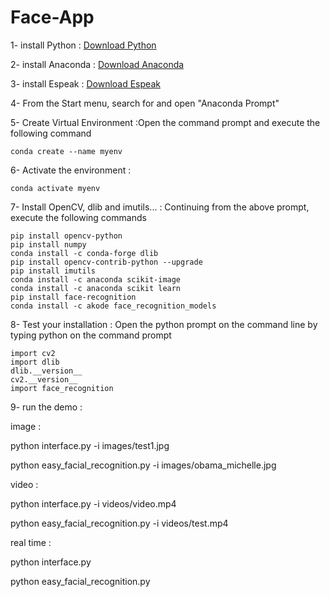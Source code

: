 # Face-App

1- install Python : [Download Python](https://www.python.org/downloads/)

2- install Anaconda : [Download Anaconda](https://www.anaconda.com/) 

3- install Espeak : [Download Espeak](https://sourceforge.net/projects/espeak/) 

4- From the Start menu, search for and open "Anaconda Prompt"

5- Create Virtual Environment :Open the command prompt and execute the following command 

```
conda create --name myenv
```

6-  Activate the environment :

```
conda activate myenv
```
7- Install OpenCV, dlib and imutils... :
Continuing from the above prompt, execute the following commands

```
pip install opencv-python
pip install numpy
conda install -c conda-forge dlib
pip install opencv-contrib-python --upgrade
pip install imutils
conda install -c anaconda scikit-image
conda install -c anaconda scikit learn
pip install face-recognition
conda install -c akode face_recognition_models
```

8- Test your installation :
Open the python prompt on the command line by typing python on the command prompt

```
import cv2
import dlib
dlib.__version__
cv2.__version__
import face_recognition
```

9- run the demo :

image : 

python interface.py -i images/test1.jpg

python easy_facial_recognition.py -i images/obama_michelle.jpg

video : 

python interface.py -i videos/video.mp4

python easy_facial_recognition.py -i videos/test.mp4

real time : 

python interface.py

python easy_facial_recognition.py






